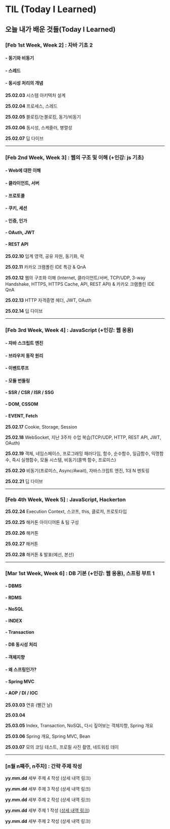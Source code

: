 # TIL (Today I Learned)

## 오늘 내가 배운 것들(Today I Learned)

### [Feb 1st Week, Week 2] : 자바 기초 2
#### - 동기와 비동기
#### - 스레드
#### - 동시성 처리의 개념

**25.02.03** 시스템 아키텍처 설계

**25.02.04** 프로세스, 스레드

**25.02.05** 블로킹/논블로킹, 동기/비동기

**25.02.06** 동시성, 스케줄러, 병렬성

**25.02.07** 딥 다이브

---

### [Feb 2nd Week, Week 3] : 웹의 구조 및 이해 (+인강: js 기초)
#### - Web에 대한 이해
#### - 클라이언트, 서버
#### - 프로토콜
#### - 쿠키, 세션
#### - 인증, 인가
#### - OAuth, JWT
#### - REST API

**25.02.10** 임계 영역, 공유 자원, 동기화, 락

**25.02.11** 카카오 크램폴린 IDE 특강 & QnA

**25.02.12** 웹의 구조와 이해 (Internet, 클라이언트/서버, TCP/UDP, 
3-way Handshake, HTTPS, HTTPS Cache, API, REST API) & 카카오 크램폴린 IDE QnA

**25.02.13** HTTP 자격증명 헤더, JWT, OAuth

**25.02.14** 딥 다이브

---
### [Feb 3rd Week, Week 4] : JavaScript (+인강: 웹 응용)
#### - 자바 스크립트 엔진
#### - 브라우저 동작 원리
#### - 이벤트루프
#### - 모듈 번들링
#### - SSR / CSR / ISR / SSG
#### - DOM, CSSOM
#### - EVENT, Fetch


**25.02.17** Cookie, Storage, Session

**25.02.18** WebSocket, 지난 3주차 수업 복습(TCP/UDP, HTTP, REST API, JWT, OAuth)

**25.02.19** 객체, 네임스페이스, 프로그래밍 패러다임, 함수, 순수함수, 일급함수, 익명함수, 즉시 실행함수, 모듈 시스템, 비동기(콜백 함수, 프로미스)

**25.02.20** 비동기(프로미스, Async/Await), 자바스크립트 엔진, 1대 N 멘토링

**25.02.21** 딥 다이브


---
### [Feb 4th Week, Week 5] : JavaScript, Hackerton

**25.02.24** Execution Context, 스코프, this, 클로저, 프로토타입

**25.02.25** 해커톤 아이디어톤 & 팀 구성

**25.02.26** 해커톤

**25.02.27** 해커톤

**25.02.28** 해커톤 & 발표(예선, 본선)


---
### [Mar 1st Week, Week 6] : DB 기본 (+인강: 웹 응용), 스프링 부트 1
#### - DBMS
#### - RDMS
#### - NoSQL
#### - INDEX
#### - Transaction
#### - DB 동시성 처리
#### - 객체지향
#### - 왜 스프링인가?
#### - Spring MVC
#### - AOP / DI / IOC


**25.03.03** 연휴 (빨간 날)

**25.03.04** 

**25.03.05** Index, Transaction, NoSQL, 다시 짚어보는 객체지향, Spring 개요

**25.03.06** Spring 개요, Spring MVC, Bean

**25.03.07** 모의 코딩 테스트, 프로필 사진 촬영, 네트워킹 데이










---
### [n월 n째주, n주차] : 간략 주제 작성 

**yy.mm.dd** 세부 주제 4 작성 (상세 내역 링크)

**yy.mm.dd** 세부 주제 3 작성 (상세 내역 링크)

**yy.mm.dd** 세부 주제 2 작성 (상세 내역 링크)

**yy.mm.dd** 세부 주제 1 작성 ([상세 내역 링크](https://github.com/kakao-cloud-edu-5/til-template/blob/main/Jan/yyyy-mm-dd))

**yy.mm.dd** 세부 주제 2 작성 (상세 내역 링크)